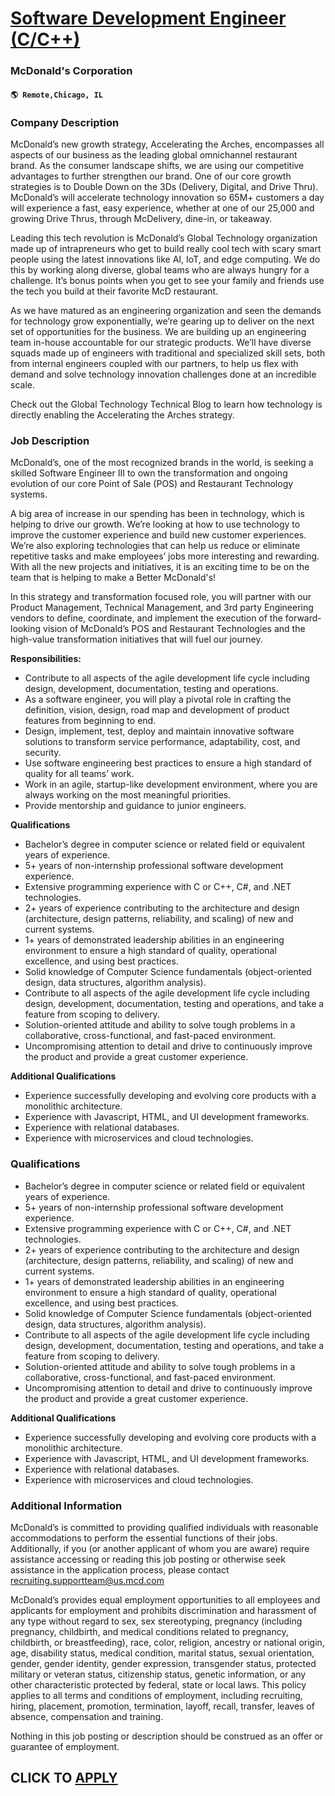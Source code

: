# [Software Development Engineer (C/C++)](https://www.remotewlb.com/apply/software-development-engineer-c-c)  
### McDonald's Corporation  
#### `🌎 Remote,Chicago, IL`  

### **Company Description**

McDonald’s new growth strategy, Accelerating the Arches, encompasses all aspects of our business as the leading global omnichannel restaurant brand. As the consumer landscape shifts, we are using our competitive advantages to further strengthen our brand. One of our core growth strategies is to Double Down on the 3Ds (Delivery, Digital, and Drive Thru). McDonald’s will accelerate technology innovation so 65M+ customers a day will experience a fast, easy experience, whether at one of our 25,000 and growing Drive Thrus, through McDelivery, dine-in, or takeaway.

Leading this tech revolution is McDonald’s Global Technology organization made up of intrapreneurs who get to build really cool tech with scary smart people using the latest innovations like AI, IoT, and edge computing. We do this by working along diverse, global teams who are always hungry for a challenge. It’s bonus points when you get to see your family and friends use the tech you build at their favorite McD restaurant.

As we have matured as an engineering organization and seen the demands for technology grow exponentially, we’re gearing up to deliver on the next set of opportunities for the business. We are building up an engineering team in-house accountable for our strategic products. We’ll have diverse squads made up of engineers with traditional and specialized skill sets, both from internal engineers coupled with our partners, to help us flex with demand and solve technology innovation challenges done at an incredible scale.

Check out the Global Technology Technical Blog to learn how technology is directly enabling the Accelerating the Arches strategy.

###  **Job Description**

McDonald’s, one of the most recognized brands in the world, is seeking a skilled Software Engineer III to own the transformation and ongoing evolution of our core Point of Sale (POS) and Restaurant Technology systems.

A big area of increase in our spending has been in technology, which is helping to drive our growth. We’re looking at how to use technology to improve the customer experience and build new customer experiences. We’re also exploring technologies that can help us reduce or eliminate repetitive tasks and make employees’ jobs more interesting and rewarding. With all the new projects and initiatives, it is an exciting time to be on the team that is helping to make a Better McDonald's!

In this strategy and transformation focused role, you will partner with our Product Management, Technical Management, and 3rd party Engineering vendors to define, coordinate, and implement the execution of the forward-looking vision of McDonald’s POS and Restaurant Technologies and the high-value transformation initiatives that will fuel our journey.

 **Responsibilities:**

  * Contribute to all aspects of the agile development life cycle including design, development, documentation, testing and operations.
  * As a software engineer, you will play a pivotal role in crafting the definition, vision, design, road map and development of product features from beginning to end.
  * Design, implement, test, deploy and maintain innovative software solutions to transform service performance, adaptability, cost, and security.
  * Use software engineering best practices to ensure a high standard of quality for all teams’ work.
  * Work in an agile, startup-like development environment, where you are always working on the most meaningful priorities.
  * Provide mentorship and guidance to junior engineers.

 **Qualifications**

  * Bachelor’s degree in computer science or related field or equivalent years of experience.
  * 5+ years of non-internship professional software development experience.
  * Extensive programming experience with C or C++, C#, and .NET technologies.
  * 2+ years of experience contributing to the architecture and design (architecture, design patterns, reliability, and scaling) of new and current systems.
  * 1+ years of demonstrated leadership abilities in an engineering environment to ensure a high standard of quality, operational excellence, and using best practices.
  * Solid knowledge of Computer Science fundamentals (object-oriented design, data structures, algorithm analysis).
  * Contribute to all aspects of the agile development life cycle including design, development, documentation, testing and operations, and take a feature from scoping to delivery.
  * Solution-oriented attitude and ability to solve tough problems in a collaborative, cross-functional, and fast-paced environment.
  * Uncompromising attention to detail and drive to continuously improve the product and provide a great customer experience.

 **Additional Qualifications**

  * Experience successfully developing and evolving core products with a monolithic architecture.
  * Experience with Javascript, HTML, and UI development frameworks.
  * Experience with relational databases.
  * Experience with microservices and cloud technologies.

###  **Qualifications**

  * Bachelor’s degree in computer science or related field or equivalent years of experience.
  * 5+ years of non-internship professional software development experience.
  * Extensive programming experience with C or C++, C#, and .NET technologies.
  * 2+ years of experience contributing to the architecture and design (architecture, design patterns, reliability, and scaling) of new and current systems.
  * 1+ years of demonstrated leadership abilities in an engineering environment to ensure a high standard of quality, operational excellence, and using best practices.
  * Solid knowledge of Computer Science fundamentals (object-oriented design, data structures, algorithm analysis).
  * Contribute to all aspects of the agile development life cycle including design, development, documentation, testing and operations, and take a feature from scoping to delivery.
  * Solution-oriented attitude and ability to solve tough problems in a collaborative, cross-functional, and fast-paced environment.
  * Uncompromising attention to detail and drive to continuously improve the product and provide a great customer experience.

 **Additional Qualifications**

  * Experience successfully developing and evolving core products with a monolithic architecture.
  * Experience with Javascript, HTML, and UI development frameworks.
  * Experience with relational databases.
  * Experience with microservices and cloud technologies.

###  **Additional Information**

McDonald’s is committed to providing qualified individuals with reasonable accommodations to perform the essential functions of their jobs. Additionally, if you (or another applicant of whom you are aware) require assistance accessing or reading this job posting or otherwise seek assistance in the application process, please contact recruiting.supportteam@us.mcd.com

McDonald’s provides equal employment opportunities to all employees and applicants for employment and prohibits discrimination and harassment of any type without regard to sex, sex stereotyping, pregnancy (including pregnancy, childbirth, and medical conditions related to pregnancy, childbirth, or breastfeeding), race, color, religion, ancestry or national origin, age, disability status, medical condition, marital status, sexual orientation, gender, gender identity, gender expression, transgender status, protected military or veteran status, citizenship status, genetic information, or any other characteristic protected by federal, state or local laws. This policy applies to all terms and conditions of employment, including recruiting, hiring, placement, promotion, termination, layoff, recall, transfer, leaves of absence, compensation and training.

Nothing in this job posting or description should be construed as an offer or guarantee of employment.

  
## CLICK TO [APPLY](https://www.remotewlb.com/apply/software-development-engineer-c-c)

